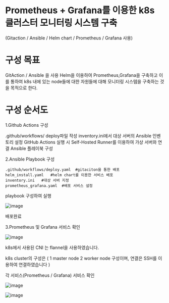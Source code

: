 
# Prometheus + Grafana를 이용한 k8s 클러스터 모니터링 시스템 구축

(Gitaction / Ansible / Helm chart / Prometheus / Grafana 사용)

# 구성 목표
 
GitAction / Ansible 을 사용 Helm을 이용하여 Prometheus,Grafana을 구축하고 이를 통하여 k8s 내에 있는 node들에 대한 자원들에 대해 모니터링 시스템을 구축하는 것을 목적으로 한다.

# 구성 순서도

1.Github Actions 구성

  .github/workflows/ deploy파일 작성
  inventory.ini에서 대상 서버의 Ansible 인벤토리 설정
  GitHub Actions 실행 시 Self-Hosted Runner를 이용하여 가상 서버와 연결
  Ansible 플레이북 구성

2.Ansible Playbook 구성

    .github/workflows/deploy.yaml  #gitaciton을 통한 배포
    helm_install.yaml   #helm chart를 이용한 서비스 배포
    inventory.ini   #대상 서버 지정
    prometheus_grafana.yaml  #배포 서비스 설정
    
playbook 구성하여 실행

![image](https://github.com/user-attachments/assets/d8428964-c234-4080-aea4-8484b8a34880)

배포완료

3.Prometheus 및 Grafana 서비스 확인

![image](https://github.com/user-attachments/assets/2e1b3607-b498-434a-8d48-178383823388)

k8s에서 사용된 CNI 는 flannel을 사용하였습니다.

k8s cluster의 구성은 ( 1 master node 2 worker node 구성이며, 연결은 SSH를 이용하여 연결하였습니다 )
 
각 서비스(Prometheus / Grafana) 서비스 확인

![image](https://github.com/user-attachments/assets/e101260a-9565-4244-af07-67c84d23e905)

![image](https://github.com/user-attachments/assets/c624449e-3cec-4591-9740-55e68142a1e6)

